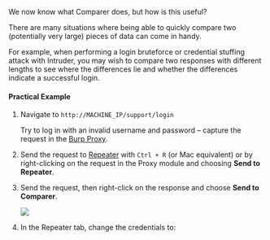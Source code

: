 We now know what Comparer does, but how is this useful?

There are many situations where being able to quickly compare two (potentially very large) pieces of data can come in handy.

For example, when performing a login bruteforce or credential stuffing attack with Intruder, you may wish to compare two responses with different lengths to see where the differences lie and whether the differences indicate a successful login.

#### Practical Example

1. Navigate to `http://MACHINE_IP/support/login`
    
    Try to log in with an invalid username and password – capture the request in the [Burp Proxy](https://tryhackme.com/room/burpsuitebasics).
    
2. Send the request to [Repeater](https://tryhackme.com/room/burpsuiterepeater) with `Ctrl + R` (or Mac equivalent) or by right-clicking on the request in the Proxy module and choosing **Send to Repeater**.
    
3. Send the request, then right-click on the response and choose **Send to Comparer**.
    
    ![](https://tryhackme-images.s3.amazonaws.com/user-uploads/5d9e176315f8850e719252ed/room-content/f449ac6b049ffdb0491f7c872465dc01.gif)
    
4. In the Repeater tab, change the credentials to: